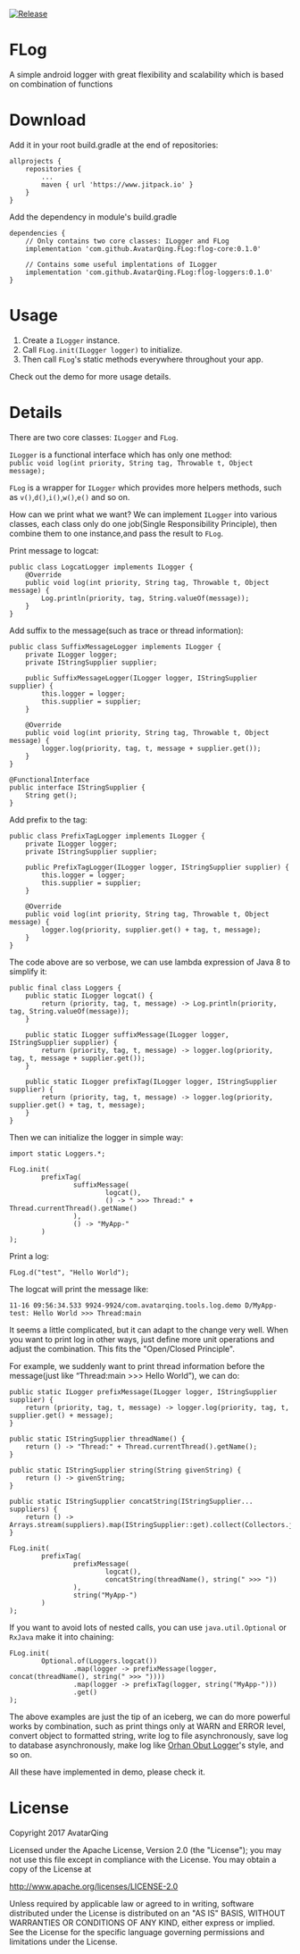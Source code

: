 [![Release](https://jitpack.io/v/AvatarQing/Flog.svg)](https://www.jitpack.io/#AvatarQing/Flog)

# FLog
A simple android logger with great flexibility and scalability which is based on combination of functions

# Download
Add it in your root build.gradle at the end of repositories:
```
allprojects {
    repositories {
        ...
        maven { url 'https://www.jitpack.io' }
    }
}
```

Add the dependency in module's build.gradle
```
dependencies {
    // Only contains two core classes: ILogger and FLog
    implementation 'com.github.AvatarQing.FLog:flog-core:0.1.0'
    
    // Contains some useful implentations of ILogger
    implementation 'com.github.AvatarQing.FLog:flog-loggers:0.1.0'
}
```

# Usage
1. Create a `ILogger` instance.
2. Call `FLog.init(ILogger logger)` to initialize.
3. Then call `FLog`'s static methods everywhere throughout your app.

Check out the demo for more usage details.

# Details
There are two core classes: `ILogger` and `FLog`.

`ILogger` is a functional interface which has only one method:  
`public void log(int priority, String tag, Throwable t, Object message);`

`FLog` is a wrapper for `ILogger` which provides more helpers methods, such as `v()`,`d()`,`i()`,`w()`,`e()` and so on.

How can we print what we want? We can implement `ILogger` into various classes, each class only do one job(Single Responsibility Principle), then combine them to one instance,and pass the result to `FLog`.

Print message to logcat:
```
public class LogcatLogger implements ILogger {
    @Override
    public void log(int priority, String tag, Throwable t, Object message) {
        Log.println(priority, tag, String.valueOf(message));
    }
}
```

Add suffix to the message(such as trace or thread information):
```
public class SuffixMessageLogger implements ILogger {
    private ILogger logger;
    private IStringSupplier supplier;

    public SuffixMessageLogger(ILogger logger, IStringSupplier supplier) {
        this.logger = logger;
        this.supplier = supplier;
    }

    @Override
    public void log(int priority, String tag, Throwable t, Object message) {
        logger.log(priority, tag, t, message + supplier.get());
    }
}

@FunctionalInterface
public interface IStringSupplier {
    String get();
}
```

Add prefix to the tag:
```
public class PrefixTagLogger implements ILogger {
    private ILogger logger;
    private IStringSupplier supplier;

    public PrefixTagLogger(ILogger logger, IStringSupplier supplier) {
        this.logger = logger;
        this.supplier = supplier;
    }

    @Override
    public void log(int priority, String tag, Throwable t, Object message) {
        logger.log(priority, supplier.get() + tag, t, message);
    }
}
```

The code above are so verbose, we can use lambda expression of Java 8 to simplify it:
```
public final class Loggers {
    public static ILogger logcat() {
        return (priority, tag, t, message) -> Log.println(priority, tag, String.valueOf(message));
    }

    public static ILogger suffixMessage(ILogger logger, IStringSupplier supplier) {
        return (priority, tag, t, message) -> logger.log(priority, tag, t, message + supplier.get());
    }

    public static ILogger prefixTag(ILogger logger, IStringSupplier supplier) {
        return (priority, tag, t, message) -> logger.log(priority, supplier.get() + tag, t, message);
    }
}
```

Then we can initialize the logger in simple way:
```
import static Loggers.*;

FLog.init(
        prefixTag(
                suffixMessage(
                        logcat(),
                        () -> " >>> Thread:" + Thread.currentThread().getName()
                ),
                () -> "MyApp-"
        )
);
```

Print a log:
```
FLog.d("test", "Hello World");
```

The logcat will print the message like:
```
11-16 09:56:34.533 9924-9924/com.avatarqing.tools.log.demo D/MyApp-test: Hello World >>> Thread:main
```

It seems a little complicated, but it can adapt to the change very well. When you want to print log in other ways, just define more unit operations and adjust the combination. This fits the "Open/Closed Principle".

For example, we suddenly want to print thread information before the message(just like “Thread:main >>> Hello World”), we can do:
```
public static ILogger prefixMessage(ILogger logger, IStringSupplier supplier) {
	return (priority, tag, t, message) -> logger.log(priority, tag, t, supplier.get() + message);
}

public static IStringSupplier threadName() {
	return () -> "Thread:" + Thread.currentThread().getName();
}
	
public static IStringSupplier string(String givenString) {
	return () -> givenString;
}

public static IStringSupplier concatString(IStringSupplier... suppliers) {
	return () -> Arrays.stream(suppliers).map(IStringSupplier::get).collect(Collectors.joining());
}
```
```
FLog.init(
        prefixTag(
                prefixMessage(
                        logcat(),
                        concatString(threadName(), string(" >>> "))
                ),
                string("MyApp-")
        )
);
```

If you want to avoid lots of nested calls, you can use `java.util.Optional` or `RxJava` make it into chaining:
```
FLog.init(
        Optional.of(Loggers.logcat())
                .map(logger -> prefixMessage(logger, concat(threadName(), string(" >>> "))))
                .map(logger -> prefixTag(logger, string("MyApp-")))
                .get()
);
```


The above examples are just the tip of an iceberg, we can do more powerful works by combination, such as
print things only at WARN and ERROR level,
convert object to formatted string,
write log to file asynchronously,
save log to database asynchronously,
make log like [Orhan Obut Logger](https://github.com/orhanobut/logger)'s style,
and so on.

All these have implemented in demo, please check it.

# License
Copyright 2017 AvatarQing

Licensed under the Apache License, Version 2.0 (the "License");
you may not use this file except in compliance with the License.
You may obtain a copy of the License at

   http://www.apache.org/licenses/LICENSE-2.0

Unless required by applicable law or agreed to in writing, software
distributed under the License is distributed on an "AS IS" BASIS,
WITHOUT WARRANTIES OR CONDITIONS OF ANY KIND, either express or implied.
See the License for the specific language governing permissions and
limitations under the License.